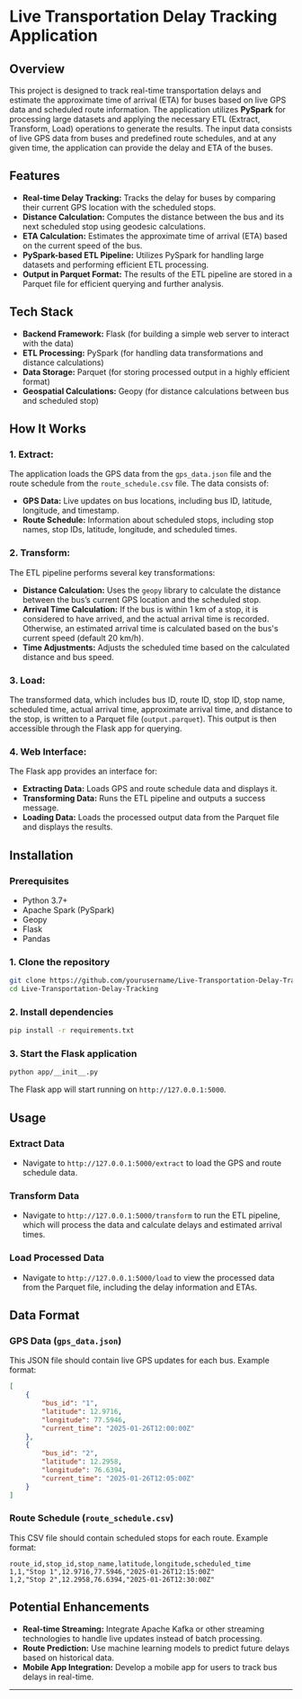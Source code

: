 # Live Transportation Delay Tracking Application

## Overview

This project is designed to track real-time transportation delays and estimate the approximate time of arrival (ETA) for buses based on live GPS data and scheduled route information. The application utilizes **PySpark** for processing large datasets and applying the necessary ETL (Extract, Transform, Load) operations to generate the results. The input data consists of live GPS data from buses and predefined route schedules, and at any given time, the application can provide the delay and ETA of the buses.

## Features

- **Real-time Delay Tracking:** Tracks the delay for buses by comparing their current GPS location with the scheduled stops.
- **Distance Calculation:** Computes the distance between the bus and its next scheduled stop using geodesic calculations.
- **ETA Calculation:** Estimates the approximate time of arrival (ETA) based on the current speed of the bus.
- **PySpark-based ETL Pipeline:** Utilizes PySpark for handling large datasets and performing efficient ETL processing.
- **Output in Parquet Format:** The results of the ETL pipeline are stored in a Parquet file for efficient querying and further analysis.

## Tech Stack

- **Backend Framework:** Flask (for building a simple web server to interact with the data)
- **ETL Processing:** PySpark (for handling data transformations and distance calculations)
- **Data Storage:** Parquet (for storing processed output in a highly efficient format)
- **Geospatial Calculations:** Geopy (for distance calculations between bus and scheduled stop)


## How It Works

### 1. **Extract:**
The application loads the GPS data from the `gps_data.json` file and the route schedule from the `route_schedule.csv` file. The data consists of:
- **GPS Data:** Live updates on bus locations, including bus ID, latitude, longitude, and timestamp.
- **Route Schedule:** Information about scheduled stops, including stop names, stop IDs, latitude, longitude, and scheduled times.

### 2. **Transform:**
The ETL pipeline performs several key transformations:
- **Distance Calculation:** Uses the `geopy` library to calculate the distance between the bus’s current GPS location and the scheduled stop.
- **Arrival Time Calculation:** If the bus is within 1 km of a stop, it is considered to have arrived, and the actual arrival time is recorded. Otherwise, an estimated arrival time is calculated based on the bus's current speed (default 20 km/h).
- **Time Adjustments:** Adjusts the scheduled time based on the calculated distance and bus speed.

### 3. **Load:**
The transformed data, which includes bus ID, route ID, stop ID, stop name, scheduled time, actual arrival time, approximate arrival time, and distance to the stop, is written to a Parquet file (`output.parquet`). This output is then accessible through the Flask app for querying.

### 4. **Web Interface:**
The Flask app provides an interface for:
- **Extracting Data:** Loads GPS and route schedule data and displays it.
- **Transforming Data:** Runs the ETL pipeline and outputs a success message.
- **Loading Data:** Loads the processed output data from the Parquet file and displays the results.

## Installation

### Prerequisites

- Python 3.7+
- Apache Spark (PySpark)
- Geopy
- Flask
- Pandas

### 1. Clone the repository

```bash
git clone https://github.com/yourusername/Live-Transportation-Delay-Tracking.git
cd Live-Transportation-Delay-Tracking
```

### 2. Install dependencies

```bash
pip install -r requirements.txt
```

### 3. Start the Flask application

```bash
python app/__init__.py
```

The Flask app will start running on `http://127.0.0.1:5000`.

## Usage

### Extract Data

- Navigate to `http://127.0.0.1:5000/extract` to load the GPS and route schedule data.

### Transform Data

- Navigate to `http://127.0.0.1:5000/transform` to run the ETL pipeline, which will process the data and calculate delays and estimated arrival times.

### Load Processed Data

- Navigate to `http://127.0.0.1:5000/load` to view the processed data from the Parquet file, including the delay information and ETAs.

## Data Format

### GPS Data (`gps_data.json`)
This JSON file should contain live GPS updates for each bus. Example format:

```json
[
    {
        "bus_id": "1",
        "latitude": 12.9716,
        "longitude": 77.5946,
        "current_time": "2025-01-26T12:00:00Z"
    },
    {
        "bus_id": "2",
        "latitude": 12.2958,
        "longitude": 76.6394,
        "current_time": "2025-01-26T12:05:00Z"
    }
]
```

### Route Schedule (`route_schedule.csv`)
This CSV file should contain scheduled stops for each route. Example format:

```csv
route_id,stop_id,stop_name,latitude,longitude,scheduled_time
1,1,"Stop 1",12.9716,77.5946,"2025-01-26T12:15:00Z"
1,2,"Stop 2",12.2958,76.6394,"2025-01-26T12:30:00Z"
```

## Potential Enhancements

- **Real-time Streaming:** Integrate Apache Kafka or other streaming technologies to handle live updates instead of batch processing.
- **Route Prediction:** Use machine learning models to predict future delays based on historical data.
- **Mobile App Integration:** Develop a mobile app for users to track bus delays in real-time.


---

